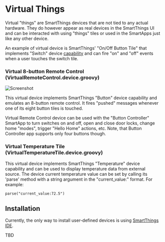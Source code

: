 Virtual Things
==============

Virtual "things" are SmartThings devices that are not tied to any actual
hardware. They do however appear as real devices in the SmartThings UI and
can be interacted with using "things" tiles or used in the SmartApps just
like any other device.

An example of virtual device is SmartThings' "On/Off Button Tile" that
implements "Switch" device
[capability](https://graph.api.smartthings.com/ide/doc/capabilities) and can
fire "on" and "off" events when a user touches the switch tile.


### Virtual 8-button Remote Control (VirtualRemoteControl.device.groovy)

![Screenshot](http://statusbits.github.io/images/VirtualRemoteControl.jpg)

This virtual device implements SmartThings "Button" device capability and
emulates an 8-button remote control. It fires "pushed" messages whenever one
of its eight button tiles is touched.

Virtual Remote Control device can be used with the "Button Controller"
SmartApp to turn switches on and off, open and close door locks, change
home "modes", trigger "Hello Home" actions, etc. Note, that Button
Controller app supports only four buttons though.


### Virtual Temperature Tile (VirtualTemperatureTile.device.groovy)

This virtual device implements SmartThings "Temperature" device capability
and can be used to display temperature data from external source. The device
current temperature value can be set by calling its 'parse' method with a
string argument in the "current_value:<value>" format. For example:
    
    parse("current_value:72.5")


Installation
------------

Currently, the only way to install user-defined devices is using
[SmartThings IDE](https://graph.api.smartthings.com).

TBD
